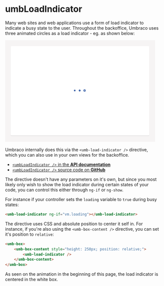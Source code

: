 # umbLoadIndicator

Many web sites and web applications use a form of load indicator to indicate a busy state to the user. Throughout the backoffice, Umbraco uses three animated circles as a load indicator - eg. as shown below:

![Example of the load indicator](images/umbLoadIndicator.gif)

Umbraco internally does this via the `<umb-load-indicator />` directive, which you can also use in your own views for the backoffice.

- [`<umbLoadIndicator />` in the **API documentation**](https://apidocs.umbraco.com/v9/ui/#/api/umbraco.directives.directive:umbLoadIndicator)
- [`<umbLoadIndicator />` source code on **GitHub**](https://github.com/umbraco/Umbraco-CMS/blob/v8/contrib/src/Umbraco.Web.UI.Client/src/common/directives/components/umbloadindicator.directive.js)

The directive doesn't have any parameters on it's own, but since you most likely only wish to show the load indicator during certain states of your code, you can control this  either through `ng-if` or `ng-show`.

For instance if your controller sets the `loading` variable to `true` during busy states:

```html
<umb-load-indicator ng-if="vm.loading"></umb-load-indicator>
````

The directive uses CSS and absolute position to center it self in. For instance, if you're also using the `<umb-box-content />` directive, you can set it's position to `relative`:

```html
<umb-box>
    <umb-box-content style="height: 250px; position: relative;">
        <umb-load-indicator />
    </umb-box-content>
</umb-box>
```

As seen on the animation in the beginning of this page, the load indicator is centered in the white box.
